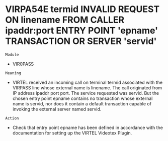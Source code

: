 # VIRPA54E termid INVALID REQUEST ON linename FROM CALLER ipaddr:port ENTRY POINT 'epname' TRANSACTION OR SERVER 'servid'

`Module`
- VIR0PASS

`Meaning`
- VIRTEL received an incoming call on terminal termid associated with the VIRPASS line whose external name is linename. The call originated from IP address ipaddr port port. The service requested was servid. But the chosen entry point epname contains no transaction whose external name is servid, nor does it contain a default transaction capable of invoking the external server named servid.

`Action`
- Check that entry point epname has been defined in accordance with the documentation for setting up the VIRTEL Videotex Plugin.
